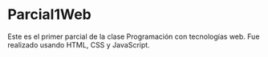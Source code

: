# Parcial1Web
Este es el primer parcial de la clase Programación con tecnologías web. Fue realizado usando HTML, CSS y JavaScript.
